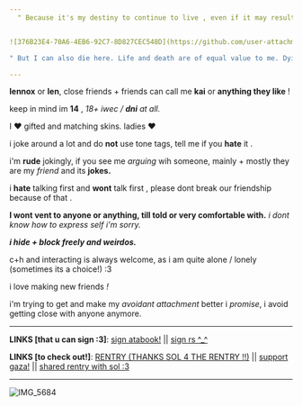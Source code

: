 ```yaml
---
‎ ‎ " Because it's my destiny to continue to live , even if it may result in the destruction of humanity . "


![376B23E4-70A6-4EB6-92C7-8D827CEC548D](https://github.com/user-attachments/assets/691dd53b-88fc-4c20-93f1-b954d784d43d)

" But I can also die here. Life and death are of equal value to me. Dying of your own will . "

---
```



**lennox** or **len**, close friends + friends can call me **kai** or **anything they like** !


keep in mind im **14** , *18+ iwec / ***dni*** at all.*

I ❤️ gifted and matching skins. ladies ❤️

i joke around a lot and do **not** use tone tags, tell me if you **hate** it .

i'm **rude** jokingly, if you see me *arguing* wih someone, mainly + mostly they are my *friend* and its **jokes.**

i **hate** talking first and **wont** talk first , please dont break our friendship because of that .


**I wont vent to anyone or anything, till told or very comfortable with.** *i dont know how to express self i'm sorry.*


***i hide + block freely and weirdos.***

c+h and interacting is always welcome, as i am quite alone / lonely (sometimes its a choice!) :3 

i love making new friends *!*

i'm trying to get and make my *avoidant attachment* better i *promise*, i avoid getting close with anyone anymore.

---

**LINKS [that u can sign :3]**:
 [sign atabook!](https://callmeyourangel.atabook.org/)
||
[sign rs ^_^](https://retrospring.net/@lennxoxp)

**LINKS [to check out!]**:
[RENTRY (THANKS SOL 4 THE RENTRY !!)](https://rentry.co/kai-angel)
||
[support gaza!](https://rentry.co/hearts4gaza)
||
[shared rentry with sol :3](https://rentry.co/sharedbetweengays)


---

![IMG_5684](https://github.com/user-attachments/assets/686344ae-21b1-4af1-ba4a-44c547898d1c)




